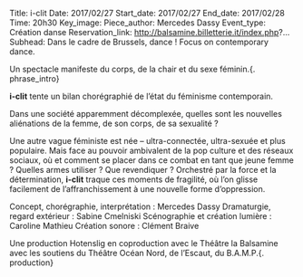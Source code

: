 Title: i-clit
Date: 2017/02/27
Start_date: 2017/02/27
End_date: 2017/02/28
Time: 20h30
Key_image:
Piece_author: Mercedes Dassy 
Event_type: Création danse
Reservation_link: http://balsamine.billetterie.it/index.php?...
Subhead: Dans le cadre de Brussels, dance ! Focus on contemporary dance.


Un spectacle manifeste du corps, de la chair et du sexe féminin.{. phrase_intro}

**i-clit** tente un bilan chorégraphié de l’état du féminisme contemporain.

Dans une société apparemment décomplexée, quelles sont les nouvelles aliénations de la femme, de son corps, de sa sexualité ?

Une autre vague féministe est née – ultra-connectée, ultra-sexuée et plus populaire. Mais face au pouvoir ambivalent de la pop culture et des réseaux sociaux, où et comment se placer dans ce combat en tant que jeune femme ? Quelles armes utiliser ? Que revendiquer ? Orchestré par la force et la détermination, **i-clit** traque ces moments de fragilité, où l’on glisse facilement de l’affranchissement à une nouvelle forme d’oppression.

Concept, chorégraphie, interprétation
:   Mercedes Dassy
Dramaturgie, regard extérieur
:   Sabine Cmelniski
Scénographie et création lumière
:   Caroline Mathieu
Création sonore
:   Clément Braive

Une production  Hotenslig  en coproduction avec le Théâtre la Balsamine avec les soutiens du Théâtre Océan Nord, de l’Escaut, du B.A.M.P.{. production}
